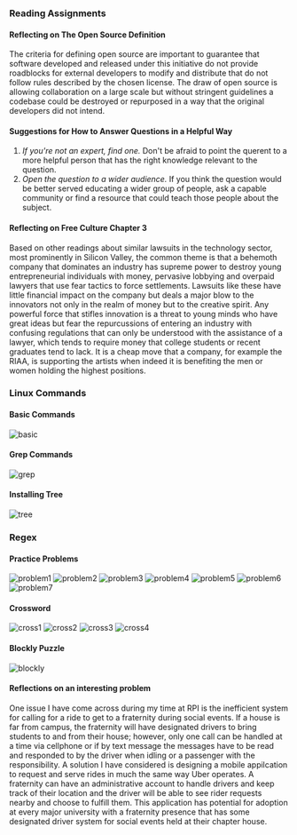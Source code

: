 ### Reading Assignments
#### Reflecting on The Open Source Definition
The criteria for defining open source are important to guarantee that software developed and released under this initiative do not provide roadblocks for external developers to modify and distribute that do not follow rules described by the chosen license. The draw of open source is allowing collaboration on a large scale but without stringent guidelines a codebase could be destroyed or repurposed in a way that the original developers did not intend.

#### Suggestions for How to Answer Questions in a Helpful Way
1. *If you're not an expert, find one.* Don't be afraid to point the querent to a more helpful person that has the right knowledge relevant to the question.
2. *Open the question to a wider audience.* If you think the question would be better served educating a wider group of people, ask a capable community or find a resource that could teach those people about the subject.

#### Reflecting on Free Culture Chapter 3
Based on other readings about similar lawsuits in the technology sector, most prominently in Silicon Valley, the common theme is that a behemoth company that dominates an industry has supreme power to destroy young entrepreneurial individuals with money, pervasive lobbying and overpaid lawyers that use fear tactics to force settlements. Lawsuits like these have little financial impact on the company but deals a major blow to the innovators not only in the realm of money but to the creative spirit. Any powerful force that stifles innovation is a threat to young minds who have great ideas but fear the repurcussions of entering an industry with confusing regulations that can only be understood with the assistance of a lawyer, which tends to require money that college students or recent graduates tend to lack. It is a cheap move that a company, for example the RIAA, is supporting the artists when indeed it is benefiting the men or women holding the highest positions.

### Linux Commands
#### Basic Commands
![basic](images/basiccommands.png)
#### Grep Commands
![grep](images/grep.png)
#### Installing Tree
![tree](images/tree.png)

### Regex
#### Practice Problems
![problem1](images/problem1.png)
![problem2](images/problem2.png)
![problem3](images/problem3.png)
![problem4](images/problem4.png)
![problem5](images/problem5.png)
![problem6](images/problem6.png)
![problem7](images/problem7.png)

#### Crossword
![cross1](images/cross1.png)
![cross2](images/cross2.png)
![cross3](images/cross3.png)
![cross4](images/cross4.png)

#### Blockly Puzzle
![blockly](images/blockly.png)

#### Reflections on an interesting problem
One issue I have come across during my time at RPI is the inefficient system for calling for a ride to get to
a fraternity during social events. If a house is far from campus, the fraternity will have designated drivers
to bring students to and from their house; however, only one call can be handled at a time via cellphone or if by text message the messages have to be read and responded to by the driver when idling or a passenger with the responsibility. A solution I have considered is designing a mobile appilcation to request and serve rides in much the same way Uber operates. A fraternity can have an administrative account to handle drivers and keep track of their location and the driver will be able to see rider requests nearby and choose to fulfill them. This application has potential for adoption at every major university with a fraternity presence that has some designated driver system for social events held at their chapter house.